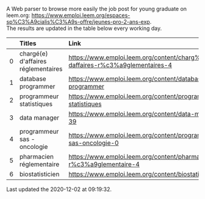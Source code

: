 A Web parser to browse more easily the job post for young graduate on leem.org: https://www.emploi.leem.org/espaces-sp%C3%A9cialis%C3%A9s-offre/jeunes-pro-2-ans-exp.  
The results are updated in the table below every working day.  


|    | Titles                              | Link                                                                             |   Department |   Consulted |
|---:|:------------------------------------|:---------------------------------------------------------------------------------|-------------:|------------:|
|  0 | chargé(e) d'affaires réglementaires | https://www.emploi.leem.org/content/charg%c3%a9e-daffaires-r%c3%a9glementaires-4 |           92 |         224 |
|  1 | database programmer                 | https://www.emploi.leem.org/content/database-programmer                          |           92 |        2219 |
|  2 | programmeur statistiques            | https://www.emploi.leem.org/content/programmeur-statistiques                     |           92 |        2523 |
|  3 | data manager                        | https://www.emploi.leem.org/content/data-manager-39                              |           75 |         723 |
|  4 | programmeur sas - oncologie         | https://www.emploi.leem.org/content/programmeur-sas-oncologie-0                  |           75 |         547 |
|  5 | pharmacien réglementaire            | https://www.emploi.leem.org/content/pharmacien-r%c3%a9glementaire-4              |           75 |         564 |
|  6 | biostatisticien                     | https://www.emploi.leem.org/content/biostatisticien-6                            |           75 |        1277 |
  
Last updated the 2020-12-02 at 09:19:32.
